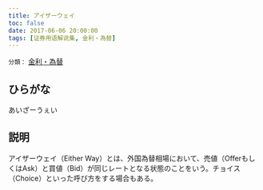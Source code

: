 ```yaml
---
title: アイザーウェイ
toc: false
date: 2017-06-06 20:00:00
tags: [证券用语解说集, 金利・為替]
---
```


`分類：` [金利・為替](/tags/金利・為替/)

## ひらがな

あいざーうぇい

## 説明

アイザーウェイ（Either Way）とは、外国為替相場において、売値（OfferもしくはAsk）と買値（Bid）が同じレートとなる状態のことをいう。チョイス（Choice）といった呼び方をする場合もある。
